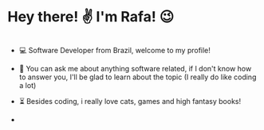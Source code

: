 ## <h1>Hey there! ✌ I'm Rafa! 😉</h1>
##
- 💻 Software Developer from Brazil, welcome to my profile!
- 💬 You can ask me about anything software related, if I don't know how to answer you, I'll be glad to learn about the topic (I really do like coding a lot)
- ⏳ Besides coding, i really love cats, games and high fantasy books!

- 
